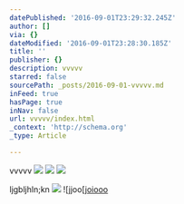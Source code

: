 ```yaml
---
datePublished: '2016-09-01T23:29:32.245Z'
author: []
via: {}
dateModified: '2016-09-01T23:28:30.185Z'
title: ''
publisher: {}
description: vvvvv
starred: false
sourcePath: _posts/2016-09-01-vvvvv.md
inFeed: true
hasPage: true
inNav: false
url: vvvvv/index.html
_context: 'http://schema.org'
_type: Article

---
```

vvvvv
![](https://the-grid-user-content.s3-us-west-2.amazonaws.com/2ba4fac7-2e30-4500-9a19-68cb42a40683.jpg)
![](https://the-grid-user-content.s3-us-west-2.amazonaws.com/ca78f0ef-33bd-4d43-be03-aa4fc327149c.jpg)
![](https://the-grid-user-content.s3-us-west-2.amazonaws.com/2b55e25c-dfee-400a-9085-04bee49651de.jpg)

ljgbljhln;kn
![](https://the-grid-user-content.s3-us-west-2.amazonaws.com/63f3d6b6-7dc8-44b2-9dde-2a1b45857476.jpg)
![jjoo[j[oiooo](https://the-grid-user-content.s3-us-west-2.amazonaws.com/2b78cbd2-a06c-4db2-ba69-fcf535d2b567.jpg)